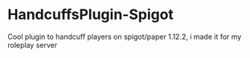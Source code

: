 # HandcuffsPlugin-Spigot
Cool plugin to handcuff players on spigot/paper 1.12.2, i made it for my roleplay server
